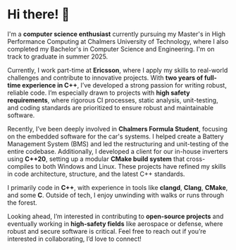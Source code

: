 # Hi there! 👋

I'm a **computer science enthusiast** currently pursuing my Master's in High Performance Computing at Chalmers University of Technology, where I also completed my Bachelor's in Computer Science and Engineering. I'm on track to graduate in summer 2025.

Currently, I work part-time at **Ericsson**, where I apply my skills to real-world challenges and contribute to innovative projects. With **two years of full-time experience in C++**, I’ve developed a strong passion for writing robust, reliable code. I’m especially drawn to projects with **high safety requirements**, where rigorous CI processes, static analysis, unit-testing, and coding standards are prioritized to ensure robust and maintainable software.

Recently, I’ve been deeply involved in **Chalmers Formula Student**, focusing on the embedded software for the car's systems. I helped create a Battery Management System (BMS) and led the restructuring and unit-testing of the entire codebase. Additionally, I developed a client for our in-house inverters using **C++20**, setting up a modular **CMake build system** that cross-compiles to both Windows and Linux. These projects have refined my skills in code architecture, structure, and the latest C++ standards.

I primarily code in **C++**, with experience in tools like **clangd**, **Clang**, **CMake**, and some **C**. Outside of tech, I enjoy unwinding with walks or runs through the forest.

Looking ahead, I’m interested in contributing to **open-source projects** and eventually working in **high-safety fields** like aerospace or defense, where robust and secure software is critical. Feel free to reach out if you’re interested in collaborating, I’d love to connect!
